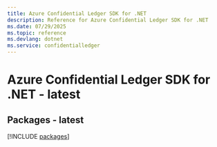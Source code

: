 ```yaml
---
title: Azure Confidential Ledger SDK for .NET
description: Reference for Azure Confidential Ledger SDK for .NET
ms.date: 07/29/2025
ms.topic: reference
ms.devlang: dotnet
ms.service: confidentialledger
---
```

# Azure Confidential Ledger SDK for .NET - latest
## Packages - latest
[!INCLUDE [packages](confidential-ledger-index.md)]